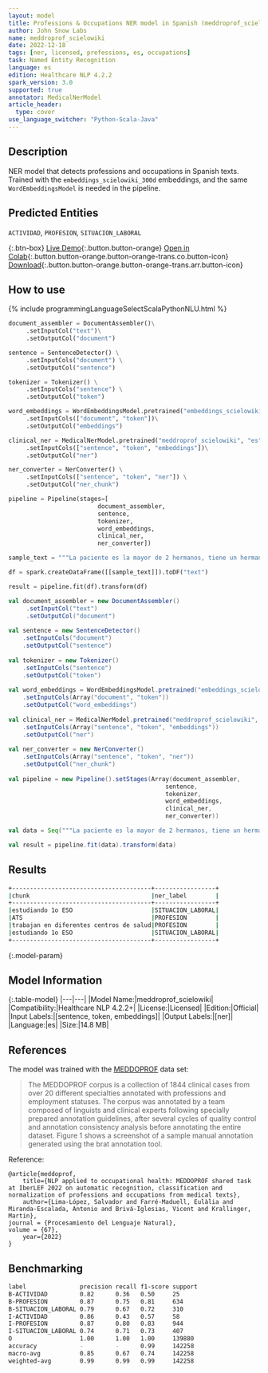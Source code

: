 ```yaml
---
layout: model
title: Professions & Occupations NER model in Spanish (meddroprof_scielowiki)
author: John Snow Labs
name: meddroprof_scielowiki
date: 2022-12-18
tags: [ner, licensed, prefessions, es, occupations]
task: Named Entity Recognition
language: es
edition: Healthcare NLP 4.2.2
spark_version: 3.0
supported: true
annotator: MedicalNerModel
article_header:
  type: cover
use_language_switcher: "Python-Scala-Java"
---
```


## Description

NER model that detects professions and occupations in Spanish texts. Trained with the `embeddings_scielowiki_300d` embeddings, and the same `WordEmbeddingsModel` is needed in the pipeline.

## Predicted Entities

`ACTIVIDAD`, `PROFESION`, `SITUACION_LABORAL`

{:.btn-box}
[Live Demo](https://demo.johnsnowlabs.com/healthcare/NER_PROFESSIONS_ES/){:.button.button-orange}
[Open in Colab](https://colab.research.google.com/github/JohnSnowLabs/spark-nlp-workshop/blob/master/tutorials/streamlit_notebooks/healthcare/NER_PROFESSIONS_ES.ipynb){:.button.button-orange.button-orange-trans.co.button-icon}
[Download](https://s3.amazonaws.com/auxdata.johnsnowlabs.com/clinical/models/meddroprof_scielowiki_es_4.2.2_3.0_1671367707210.zip){:.button.button-orange.button-orange-trans.arr.button-icon}

## How to use



<div class="tabs-box" markdown="1">
{% include programmingLanguageSelectScalaPythonNLU.html %}

```python
document_assembler = DocumentAssembler()\
     .setInputCol("text")\
     .setOutputCol("document")

sentence = SentenceDetector() \
     .setInputCols("document") \
     .setOutputCol("sentence")

tokenizer = Tokenizer() \
     .setInputCols("sentence") \
     .setOutputCol("token")

word_embeddings = WordEmbeddingsModel.pretrained("embeddings_scielowiki_300d", "es", "clinical/models")\
     .setInputCols(["document", "token"])\
     .setOutputCol("embeddings")

clinical_ner = MedicalNerModel.pretrained("meddroprof_scielowiki", "es", "clinical/models")\
     .setInputCols(["sentence", "token", "embeddings"])\
     .setOutputCol("ner")

ner_converter = NerConverter() \
     .setInputCols(["sentence", "token", "ner"]) \
     .setOutputCol("ner_chunk")

pipeline = Pipeline(stages=[
                         document_assembler, 
                         sentence,
                         tokenizer,
                         word_embeddings,
                         clinical_ner,
                         ner_converter])

sample_text = """La paciente es la mayor de 2 hermanos, tiene un hermano de 13 años estudiando 1o ESO. Sus padres son ambos ATS , trabajan en diferentes centros de salud estudiando 1o ESO"""

df = spark.createDataFrame([[sample_text]]).toDF("text")

result = pipeline.fit(df).transform(df)
```
```scala
val document_assembler = new DocumentAssembler()
     .setInputCol("text")
     .setOutputCol("document")
     
val sentence = new SentenceDetector() 
    .setInputCols("document") 
    .setOutputCol("sentence")
    
val tokenizer = new Tokenizer() 
    .setInputCols("sentence") 
    .setOutputCol("token")
    
val word_embeddings = WordEmbeddingsModel.pretrained("embeddings_scielowiki_300d", "es", "clinical/models")
    .setInputCols(Array("document", "token"))
    .setOutputCol("word_embeddings")
    
val clinical_ner = MedicalNerModel.pretrained("meddroprof_scielowiki", "es", "clinical/models")
    .setInputCols(Array("sentence", "token", "embeddings"))
    .setOutputCol("ner")
    
val ner_converter = new NerConverter() 
    .setInputCols(Array("sentence", "token", "ner")) 
    .setOutputCol("ner_chunk")
    
val pipeline = new Pipeline().setStages(Array(document_assembler, 
                                            sentence, 
                                            tokenizer, 
                                            word_embeddings, 
                                            clinical_ner, 
                                            ner_converter))

val data = Seq("""La paciente es la mayor de 2 hermanos, tiene un hermano de 13 años estudiando 1o ESO. Sus padres son ambos ATS , trabajan en diferentes centros de salud estudiando 1o ESO""").toDS.toDF("text")

val result = pipeline.fit(data).transform(data)
```
</div>

## Results

```bash
+---------------------------------------+-----------------+
|chunk                                  |ner_label        |
+---------------------------------------+-----------------+
|estudiando 1o ESO                      |SITUACION_LABORAL|
|ATS                                    |PROFESION        |
|trabajan en diferentes centros de salud|PROFESION        |
|estudiando 1o ESO                      |SITUACION_LABORAL|
+---------------------------------------+-----------------+
```

{:.model-param}
## Model Information

{:.table-model}
|---|---|
|Model Name:|meddroprof_scielowiki|
|Compatibility:|Healthcare NLP 4.2.2+|
|License:|Licensed|
|Edition:|Official|
|Input Labels:|[sentence, token, embeddings]|
|Output Labels:|[ner]|
|Language:|es|
|Size:|14.8 MB|

## References

The model was trained with the [MEDDOPROF](https://temu.bsc.es/meddoprof/data/) data set:


> The MEDDOPROF corpus is a collection of 1844 clinical cases from over 20 different specialties annotated with professions and employment statuses. The corpus was annotated by a team composed of linguists and clinical experts following specially prepared annotation guidelines, after several cycles of quality control and annotation consistency analysis before annotating the entire dataset. Figure 1 shows a screenshot of a sample manual annotation generated using the brat annotation tool.

Reference:


```
@article{meddoprof,
    title={NLP applied to occupational health: MEDDOPROF shared task at IberLEF 2022 on automatic recognition, classification and normalization of professions and occupations from medical texts},
    author={Lima-López, Salvador and Farré-Maduell, Eulàlia and Miranda-Escalada, Antonio and Brivá-Iglesias, Vicent and Krallinger, Martin},
journal = {Procesamiento del Lenguaje Natural},
volume = {67},
    year={2022}
}
```

## Benchmarking

```bash
label               precision recall f1-score support
B-ACTIVIDAD         0.82      0.36   0.50     25     
B-PROFESION         0.87      0.75   0.81     634    
B-SITUACION_LABORAL 0.79      0.67   0.72     310    
I-ACTIVIDAD         0.86      0.43   0.57     58     
I-PROFESION         0.87      0.80   0.83     944    
I-SITUACION_LABORAL 0.74      0.71   0.73     407    
O                   1.00      1.00   1.00     139880 
accuracy            -         -      0.99     142258 
macro-avg           0.85      0.67   0.74     142258 
weighted-avg        0.99      0.99   0.99     142258
```

